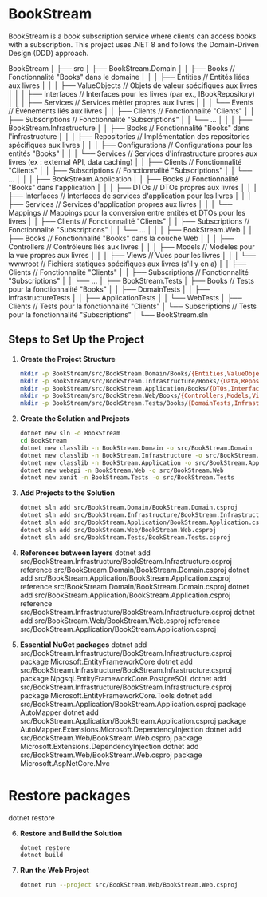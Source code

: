 # BookStream

BookStream is a book subscription service where clients can access books with a subscription. This project uses .NET 8 and follows the Domain-Driven Design (DDD) approach.

BookStream
│
├── src
│   ├── BookStream.Domain
│   │   ├── Books                // Fonctionnalité "Books" dans le domaine
│   │   │   ├── Entities         // Entités liées aux livres
│   │   │   ├── ValueObjects     // Objets de valeur spécifiques aux livres
│   │   │   ├── Interfaces       // Interfaces pour les livres (par ex., IBookRepository)
│   │   │   ├── Services         // Services métier propres aux livres
│   │   │   └── Events           // Événements liés aux livres
│   │   ├── Clients              // Fonctionnalité "Clients"
│   │   ├── Subscriptions        // Fonctionnalité "Subscriptions"
│   │   └── ...
│   │
│   ├── BookStream.Infrastructure
│   │   ├── Books                // Fonctionnalité "Books" dans l'infrastructure
│   │   │   ├── Repositories     // Implémentation des repositories spécifiques aux livres
│   │   │   ├── Configurations   // Configurations pour les entités "Books"
│   │   │   └── Services         // Services d'infrastructure propres aux livres (ex : external API, data caching)
│   │   ├── Clients              // Fonctionnalité "Clients"
│   │   ├── Subscriptions        // Fonctionnalité "Subscriptions"
│   │   └── ...
│   │
│   ├── BookStream.Application
│   │   ├── Books                // Fonctionnalité "Books" dans l'application
│   │   │   ├── DTOs             // DTOs propres aux livres
│   │   │   ├── Interfaces       // Interfaces de services d'application pour les livres
│   │   │   ├── Services         // Services d'application propres aux livres
│   │   │   └── Mappings         // Mappings pour la conversion entre entités et DTOs pour les livres
│   │   ├── Clients              // Fonctionnalité "Clients"
│   │   ├── Subscriptions        // Fonctionnalité "Subscriptions"
│   │   └── ...
│   │
│   ├── BookStream.Web
│   │   ├── Books                // Fonctionnalité "Books" dans la couche Web
│   │   │   ├── Controllers      // Contrôleurs liés aux livres
│   │   │   ├── Models           // Modèles pour la vue propres aux livres
│   │   │   ├── Views            // Vues pour les livres
│   │   │   └── wwwroot          // Fichiers statiques spécifiques aux livres (s'il y en a)
│   │   ├── Clients              // Fonctionnalité "Clients"
│   │   ├── Subscriptions        // Fonctionnalité "Subscriptions"
│   │   └── ...
│
├── BookStream.Tests
│   ├── Books                    // Tests pour la fonctionnalité "Books"
│   │   ├── DomainTests
│   │   ├── InfrastructureTests
│   │   ├── ApplicationTests
│   │   └── WebTests
│   ├── Clients                  // Tests pour la fonctionnalité "Clients"
│   └── Subscriptions            // Tests pour la fonctionnalité "Subscriptions"
│
└── BookStream.sln



## Steps to Set Up the Project

1. **Create the Project Structure**

    ```bash
    mkdir -p BookStream/src/BookStream.Domain/Books/{Entities,ValueObjects,Interfaces,Services,Events}
    mkdir -p BookStream/src/BookStream.Infrastructure/Books/{Data,Repositories,Configurations,Services}
    mkdir -p BookStream/src/BookStream.Application/Books/{DTOs,Interfaces,Services,Mappings}
    mkdir -p BookStream/src/BookStream.Web/Books/{Controllers,Models,Views,wwwroot}
    mkdir -p BookStream/src/BookStream.Tests/Books/{DomainTests,InfrastructureTests,ApplicationTests,WebTests}
    ```

2. **Create the Solution and Projects**

    ```bash
    dotnet new sln -o BookStream
    cd BookStream
    dotnet new classlib -n BookStream.Domain -o src/BookStream.Domain
    dotnet new classlib -n BookStream.Infrastructure -o src/BookStream.Infrastructure
    dotnet new classlib -n BookStream.Application -o src/BookStream.Application
    dotnet new webapi -n BookStream.Web -o src/BookStream.Web
    dotnet new xunit -n BookStream.Tests -o src/BookStream.Tests
    ```

3. **Add Projects to the Solution**

    ```bash
    dotnet sln add src/BookStream.Domain/BookStream.Domain.csproj
    dotnet sln add src/BookStream.Infrastructure/BookStream.Infrastructure.csproj
    dotnet sln add src/BookStream.Application/BookStream.Application.csproj
    dotnet sln add src/BookStream.Web/BookStream.Web.csproj
    dotnet sln add src/BookStream.Tests/BookStream.Tests.csproj
    ```

4. **References between layers**
dotnet add src/BookStream.Infrastructure/BookStream.Infrastructure.csproj reference src/BookStream.Domain/BookStream.Domain.csproj
dotnet add src/BookStream.Application/BookStream.Application.csproj reference src/BookStream.Domain/BookStream.Domain.csproj
dotnet add src/BookStream.Application/BookStream.Application.csproj reference src/BookStream.Infrastructure/BookStream.Infrastructure.csproj
dotnet add src/BookStream.Web/BookStream.Web.csproj reference src/BookStream.Application/BookStream.Application.csproj

5. **Essential NuGet packages**
dotnet add src/BookStream.Infrastructure/BookStream.Infrastructure.csproj package Microsoft.EntityFrameworkCore
dotnet add src/BookStream.Infrastructure/BookStream.Infrastructure.csproj package Npgsql.EntityFrameworkCore.PostgreSQL
dotnet add src/BookStream.Infrastructure/BookStream.Infrastructure.csproj package Microsoft.EntityFrameworkCore.Tools
dotnet add src/BookStream.Application/BookStream.Application.csproj package AutoMapper
dotnet add src/BookStream.Application/BookStream.Application.csproj package AutoMapper.Extensions.Microsoft.DependencyInjection
dotnet add src/BookStream.Web/BookStream.Web.csproj package Microsoft.Extensions.DependencyInjection
dotnet add src/BookStream.Web/BookStream.Web.csproj package Microsoft.AspNetCore.Mvc

# Restore packages
dotnet restore

6. **Restore and Build the Solution**

    ```bash
    dotnet restore
    dotnet build
    ```

7. **Run the Web Project**

    ```bash
    dotnet run --project src/BookStream.Web/BookStream.Web.csproj
    ```